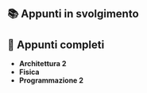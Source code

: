 ## 📚 Appunti in svolgimento

## 📖 Appunti completi
- **Architettura 2**
- **Fisica**
- **Programmazione 2**
